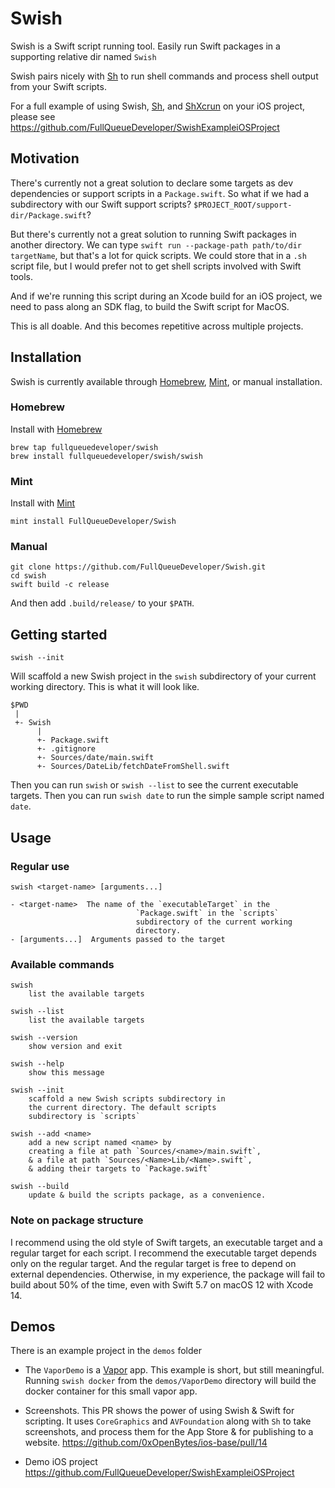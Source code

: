 # Swish

Swish is a Swift script running tool. Easily run Swift packages in a supporting relative dir named `Swish`

Swish pairs nicely with [Sh](https://github.com/FullQueueDeveloper/Sh) to run shell commands and process shell output from your Swift scripts.

For a full example of using Swish, [Sh](https://github.com/FullQueueDeveloper/Sh), and [ShXcrun](https://github.com/FullQueueDeveloper/ShXcrun) on your iOS project, please see https://github.com/FullQueueDeveloper/SwishExampleiOSProject

## Motivation

There's currently not a great solution to declare some targets as dev dependencies or support scripts in a `Package.swift`. So what if we had a subdirectory with our Swift support scripts? `$PROJECT_ROOT/support-dir/Package.swift`?

But there's currently not a great solution to running Swift packages in another directory. We can type `swift run --package-path path/to/dir targetName`, but that's a lot for quick scripts. We could store that in a `.sh` script file, but I would prefer not to get shell scripts involved with Swift tools.

And if we're running this script during an Xcode build for an iOS project, we need to pass along an SDK flag, to build the Swift script for MacOS.

This is all doable. And this becomes repetitive across multiple projects.

## Installation

Swish is currently available through [Homebrew](https://brew.sh), [Mint](https://github.com/yonaskolb/Mint), or manual installation.

### Homebrew

Install with [Homebrew](https://brew.sh)

    brew tap fullqueuedeveloper/swish
    brew install fullqueuedeveloper/swish/swish

### Mint

Install with [Mint](https://github.com/yonaskolb/Mint)

    mint install FullQueueDeveloper/Swish

### Manual

    git clone https://github.com/FullQueueDeveloper/Swish.git
    cd swish
    swift build -c release

And then add `.build/release/` to your `$PATH`.

## Getting started

    swish --init

Will scaffold a new Swish project in the `swish` subdirectory of your current working directory. This is what it will look like.

    $PWD
     |
     +- Swish
          |
          +- Package.swift
          +- .gitignore
          +- Sources/date/main.swift
          +- Sources/DateLib/fetchDateFromShell.swift

Then you can run `swish` or `swish --list` to see the current executable targets. Then you can run `swish date` to run the simple sample script named `date`.

## Usage

### Regular use

    swish <target-name> [arguments...]

    - <target-name>  The name of the `executableTarget` in the
                                `Package.swift` in the `scripts`
                                subdirectory of the current working
                                directory.
    - [arguments...]  Arguments passed to the target

### Available commands

    swish
        list the available targets

    swish --list
        list the available targets

    swish --version
        show version and exit

    swish --help
        show this message

    swish --init
        scaffold a new Swish scripts subdirectory in
        the current directory. The default scripts
        subdirectory is `scripts`

    swish --add <name>
        add a new script named <name> by
        creating a file at path `Sources/<name>/main.swift`,
        & a file at path `Sources/<Name>Lib/<Name>.swift`,
        & adding their targets to `Package.swift`

    swish --build
        update & build the scripts package, as a convenience.

### Note on package structure

I recommend using the old style of Swift targets, an executable target and a regular target for each script. I recommend the executable target depends only on the regular target. And the regular target is free to depend on external dependencies. Otherwise, in my experience, the package will fail to build about 50% of the time, even with Swift 5.7 on macOS 12 with Xcode 14.

## Demos

There is an example project in the `demos` folder

- The `VaporDemo` is a [Vapor](https://vapor.codes) app. This example is short, but still meaningful. Running `swish docker` from the `demos/VaporDemo` directory will build the docker container for this small vapor app.

- Screenshots. This PR shows the power of using Swish & Swift for scripting. It uses `CoreGraphics` and `AVFoundation` along with `Sh` to take screenshots, and process them for the App Store & for publishing to a website. https://github.com/0xOpenBytes/ios-base/pull/14

- Demo iOS project https://github.com/FullQueueDeveloper/SwishExampleiOSProject
